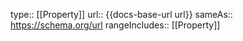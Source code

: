type:: [[Property]]
url:: {{docs-base-url url}}
sameAs:: https://schema.org/url
rangeIncludes:: [[Property]]